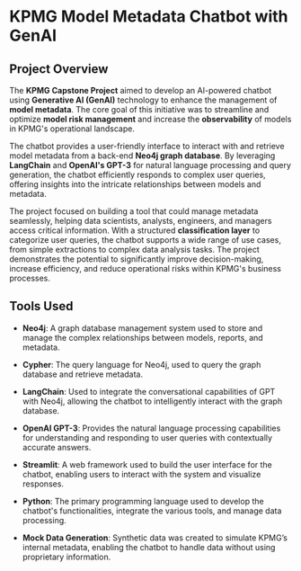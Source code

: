 # KPMG Model Metadata Chatbot with GenAI

## Project Overview
The **KPMG Capstone Project** aimed to develop an AI-powered chatbot using **Generative AI (GenAI)** technology to enhance the management of **model metadata**. The core goal of this initiative was to streamline and optimize **model risk management** and increase the **observability** of models in KPMG's operational landscape.

The chatbot provides a user-friendly interface to interact with and retrieve model metadata from a back-end **Neo4j graph database**. By leveraging **LangChain** and **OpenAI's GPT-3** for natural language processing and query generation, the chatbot efficiently responds to complex user queries, offering insights into the intricate relationships between models and metadata.

The project focused on building a tool that could manage metadata seamlessly, helping data scientists, analysts, engineers, and managers access critical information. With a structured **classification layer** to categorize user queries, the chatbot supports a wide range of use cases, from simple extractions to complex data analysis tasks. The project demonstrates the potential to significantly improve decision-making, increase efficiency, and reduce operational risks within KPMG's business processes.

## Tools Used

- **Neo4j**: A graph database management system used to store and manage the complex relationships between models, reports, and metadata.
   
- **Cypher**: The query language for Neo4j, used to query the graph database and retrieve metadata.

- **LangChain**: Used to integrate the conversational capabilities of GPT with Neo4j, allowing the chatbot to intelligently interact with the graph database.

- **OpenAI GPT-3**: Provides the natural language processing capabilities for understanding and responding to user queries with contextually accurate answers.

- **Streamlit**: A web framework used to build the user interface for the chatbot, enabling users to interact with the system and visualize responses.

- **Python**: The primary programming language used to develop the chatbot's functionalities, integrate the various tools, and manage data processing.

- **Mock Data Generation**: Synthetic data was created to simulate KPMG’s internal metadata, enabling the chatbot to handle data without using proprietary information.

